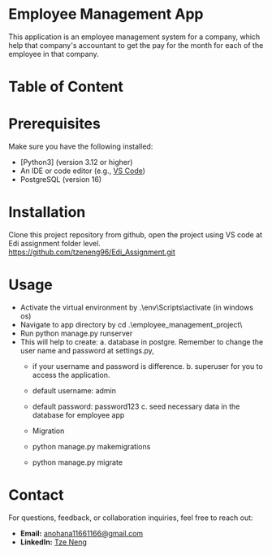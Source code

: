 # Employee Management App

This application is an employee management system for a company, which help that company's accountant to get the pay for the 
month for each of the employee in that company. 

# Table of Content
# Prerequisites
Make sure you have the following installed:
- [Python3] (version 3.12 or higher)
- An IDE or code editor (e.g., [VS Code](https://code.visualstudio.com/))
- PostgreSQL (version 16)

# Installation
   Clone this project repository from github, open the project using VS code at Edi assignment folder level. 
   https://github.com/tzeneng96/Edi_Assignment.git

# Usage
- Activate the virtual environment by .\env\Scripts\activate (in windows os)
- Navigate to app directory by cd .\employee_management_project\
- Run python manage.py runserver
- This will help to create:
   a. database in postgre. Remember to change the user name and password at settings.py,
   - if your username and password is difference.
   b. superuser for you to access the application.
   - default username: admin
   - default password: password123
   c. seed necessary data in the database for employee app

   - Migration
   - python manage.py makemigrations
   - python manage.py migrate

# Contact
   For questions, feedback, or collaboration inquiries, feel free to reach out:

- **Email:** anohana11661166@gmail.com  
- **LinkedIn:** [Tze Neng](https://www.linkedin.com/in/tzeneng96/)  


   



 
